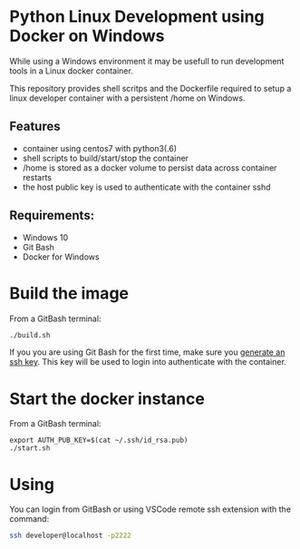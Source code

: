 # Python Linux Development using Docker on Windows

While using a Windows environment it may be usefull to run development tools in a Linux docker container.

This repository provides shell scritps and the Dockerfile required to setup a linux developer container with a persistent /home on Windows.

## Features
- container using centos7 with python3(.6)
- shell scripts to build/start/stop the container
- /home is stored as a docker volume to persist data across container restarts
- the host public key is used to authenticate with the container sshd

## Requirements:
- Windows 10
- Git Bash
- Docker for Windows

# Build the image
From a GitBash terminal:
```sh
./build.sh
```

If you you are using Git Bash for the first time, make sure you [generate an ssh key](https://docs.github.com/en/github/authenticating-to-github/generating-a-new-ssh-key-and-adding-it-to-the-ssh-agent#generating-a-new-ssh-key).
This key will be used to login into authenticate with the container.


# Start the docker instance
From a GitBash terminal:
```
export AUTH_PUB_KEY=$(cat ~/.ssh/id_rsa.pub)
./start.sh
```

# Using
You can login from GitBash or using VSCode remote ssh extension with the command:
```sh
ssh developer@localhost -p2222
```
